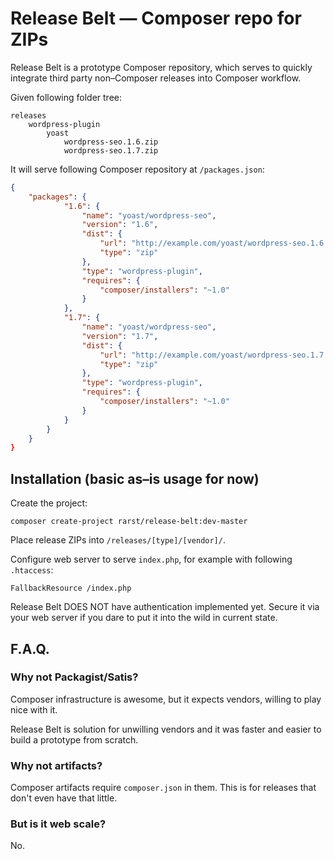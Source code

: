 # Release Belt — Composer repo for ZIPs

Release Belt is a prototype Composer repository, which serves to quickly integrate third party non–Composer releases into Composer workflow.

Given following folder tree:

```
releases
	wordpress-plugin
		yoast
			wordpress-seo.1.6.zip
			wordpress-seo.1.7.zip
```

It will serve following Composer repository at `/packages.json`:

```json
{
    "packages": {
            "1.6": {
                "name": "yoast/wordpress-seo",
                "version": "1.6",
                "dist": {
                    "url": "http://example.com/yoast/wordpress-seo.1.6.zip",
                    "type": "zip"
                },
                "type": "wordpress-plugin",
                "requires": {
                    "composer/installers": "~1.0"
                }
            },
            "1.7": {
                "name": "yoast/wordpress-seo",
                "version": "1.7",
                "dist": {
                    "url": "http://example.com/yoast/wordpress-seo.1.7.zip",
                    "type": "zip"
                },
                "type": "wordpress-plugin",
                "requires": {
                    "composer/installers": "~1.0"
                }
            }
        }
    }
}
```

## Installation (basic as–is usage for now)

Create the project:

```
composer create-project rarst/release-belt:dev-master
```

Place release ZIPs into `/releases/[type]/[vendor]/`.

Configure web server to serve `index.php`, for example with following `.htaccess`:

```
FallbackResource /index.php
```  

Release Belt DOES NOT have authentication implemented yet. Secure it via your web server if you dare to put it into the wild in current state. 

## F.A.Q.

### Why not Packagist/Satis?

Composer infrastructure is awesome, but it expects vendors, willing to play nice with it.

Release Belt is solution for unwilling vendors and it was faster and easier to build a prototype from scratch. 

### Why not artifacts?

Composer artifacts require `composer.json` in them. This is for releases that don't even have that little.

### But is it web scale?

No.